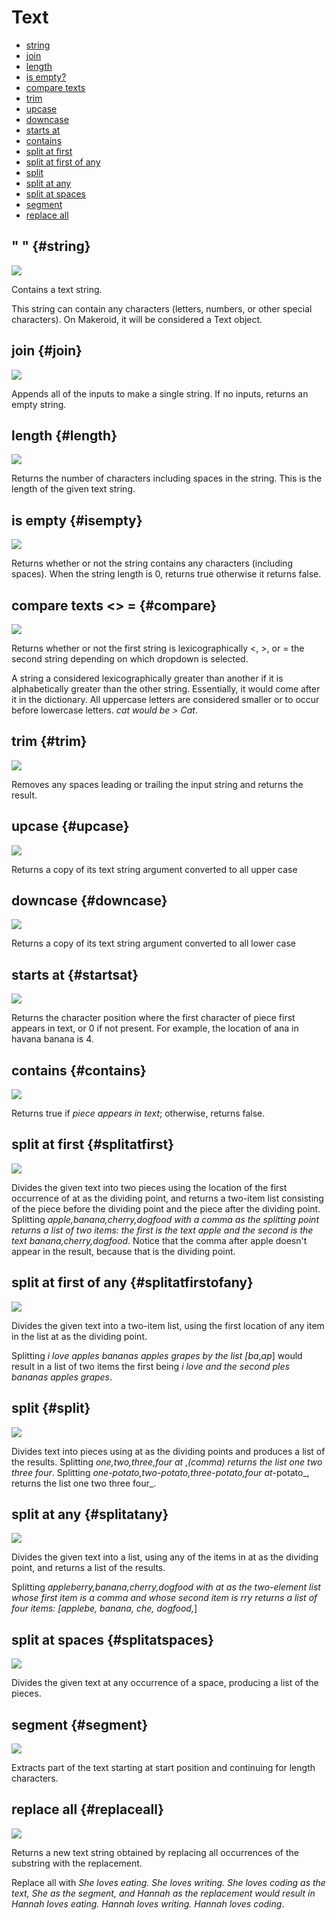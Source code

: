 # Text

* [string](text.md#string)
* [join](text.md#join)
* [length](text.md#length)
* [is empty?](text.md#isempty)
* [compare texts](text.md#compare)
* [trim](text.md#trim)
* [upcase](text.md#upcase)
* [downcase](text.md#downcase)
* [starts at](text.md#startsat)
* [contains](text.md#contains)
* [split at first](text.md#splitatfirst)
* [split at first of any](text.md#splitatfirstofany)
* [split](text.md#split)
* [split at any](text.md#splitatany)
* [split at spaces](text.md#splitatspaces)
* [segment](text.md#segment)
* [replace all](text.md#replaceall)

## " " {#string}

![](../.gitbook/assets/string.png)

Contains a text string.

This string can contain any characters \(letters, numbers, or other special characters\). On Makeroid, it will be considered a Text object.

## join {#join}

![](../.gitbook/assets/join.png)

Appends all of the inputs to make a single string. If no inputs, returns an empty string.

## length {#length}

![](../.gitbook/assets/length.png)

Returns the number of characters including spaces in the string. This is the length of the given text string.

## is empty {#isempty}

![](../.gitbook/assets/isempty.png)

Returns whether or not the string contains any characters \(including spaces\). When the string length is 0, returns true otherwise it returns false.

## compare texts &lt;&gt; = {#compare}

![](../.gitbook/assets/compare.gif)

Returns whether or not the first string is lexicographically &lt;, &gt;, or = the second string depending on which dropdown is selected.

A string a considered lexicographically greater than another if it is alphabetically greater than the other string. Essentially, it would come after it in the dictionary. All uppercase letters are considered smaller or to occur before lowercase letters. _cat would be &gt; Cat_.

## trim {#trim}

![](../.gitbook/assets/trim.png)

Removes any spaces leading or trailing the input string and returns the result.

## upcase {#upcase}

![](../.gitbook/assets/upcase.png)

Returns a copy of its text string argument converted to all upper case

## downcase {#downcase}

![](../.gitbook/assets/downcase.png)

Returns a copy of its text string argument converted to all lower case

## starts at {#startsat}

![](../.gitbook/assets/startsat.png)

Returns the character position where the first character of piece first appears in text, or 0 if not present. For example, the location of ana in havana banana is 4.

## contains {#contains}

![](../.gitbook/assets/contains.png)

Returns true if _piece appears in text_; otherwise, returns false.

## split at first {#splitatfirst}

![](../.gitbook/assets/splitatfirst.png)

Divides the given text into two pieces using the location of the first occurrence of at as the dividing point, and returns a two-item list consisting of the piece before the dividing point and the piece after the dividing point. Splitting _apple,banana,cherry,dogfood with a comma as the splitting point returns a list of two items: the first is the text apple and the second is the text banana,cherry,dogfood_. Notice that the comma after apple doesn't appear in the result, because that is the dividing point.

## split at first of any {#splitatfirstofany}

![](../.gitbook/assets/splitatfirstofany.png)

Divides the given text into a two-item list, using the first location of any item in the list at as the dividing point.

Splitting _i love apples bananas apples grapes by the list \[ba_,_ap_\] would result in a list of two items the first being _i love and the second ples bananas apples grapes_.

## split {#split}

![](../.gitbook/assets/split.png)

Divides text into pieces using at as the dividing points and produces a list of the results. Splitting _one,two,three,four at_ ,_\(comma\) returns the list one two three four_. Splitting _one-potato,two-potato,three-potato,four at_-potato_, returns the list one two three four_.

## split at any {#splitatany}

![](../.gitbook/assets/splitatany.png)

Divides the given text into a list, using any of the items in at as the dividing point, and returns a list of the results.

Splitting _appleberry,banana,cherry,dogfood with at as the two-element list whose first item is a comma and whose second item is rry returns a list of four items: \[applebe, banana, che, dogfood,_\]

## split at spaces {#splitatspaces}

![](../.gitbook/assets/splitatspaces.png)

Divides the given text at any occurrence of a space, producing a list of the pieces.

## segment {#segment}

![](../.gitbook/assets/segment.png)

Extracts part of the text starting at start position and continuing for length characters.

## replace all {#replaceall}

![](../.gitbook/assets/replaceall.png)

Returns a new text string obtained by replacing all occurrences of the substring with the replacement.

Replace all with _She loves eating. She loves writing. She loves coding as the text, She as the segment, and Hannah as the replacement would result in Hannah loves eating. Hannah loves writing. Hannah loves coding_.


